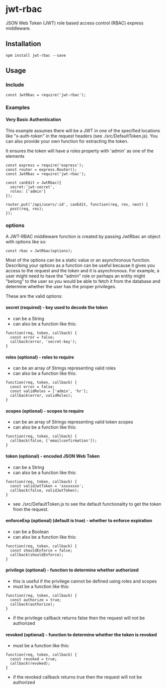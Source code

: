 # jwt-rbac

JSON Web Token (JWT) role based access control (RBAC) express middleware.

## Installation

`npm install jwt-rbac --save`

## Usage

### Include

`const JwtRbac = require('jwt-rbac');`

### Examples

#### Very Basic Authentication
This example assumes there will be a JWT in one of the specified locations like "x-auth-token" in the request headers (see ./src/DefaultToken.js). You can also provide your own function for extracting the token.

It ensures the token will have a roles property with 'admin' as one of the elements
```
const express = require('express');
const router = express.Router();
const JwtRbac = require('jwt-rbac');

const canEdit = JwtRbac({
  secret:'jwt-secret',
  roles: ['admin']
});

router.put('/api/users/:id', canEdit, function(req, res, next) {
  post(req, res);
});
```

### options

A JWT-RBAC middleware function is created by passing JwtRbac an object with options like so:

`const rbac = JwtRbac(options);`

Most of the options can be a static value or an asynchronous function. Describing your options as a function can be useful because it gives you access to the request and the token and it is asynchronous.  For example, a user might need to have the "admin" role or perhaps an entity might "belong" to the user so you would be able to fetch it from the database and determine whether the user has the proper privileges.

These are the valid options:

#### secret (required) - key used to decode the token
* can be a String
* can also be a function like this:
```
function(req, token, callback) {
  const error = false;
  callback(error, 'secret-key');
}
```

#### roles (optional) - roles to require
* can be an array of Strings representing valid roles
* can also be a function like this:
```
function(req, token, callback) {
  const error = false;
  const validRoles = ['admin', 'hr'];
  callback(error, validRoles);
}
```

#### scopes (optional) - scopes to require
* can be an array of Strings representing valid token scopes
* can also be a function like this:
```
function(req, token, callback) {
  callback(false, ['emailconfirmation']);
}
```

#### token (optional) - encoded JSON Web Token
* can be a String
* can also be a function like this:
```
function(req, token, callback) {
  const validJwtToken = 'xxxxxxxx';
  callback(false, validJwtToken);
}
```
* see ./src/DefaultToken.js to see the default functionality to get the token from the request.

#### enforceExp (optional) (default is true) - whether to enforce expiration
* can be a Boolean
* can also be a function like this:
```
function(req, token, callback) {
  const shouldEnforce = false;
  callback(shouldEnforce);
}
```

#### privilege (optional) - function to determine whether authorized
* this is useful if the privilege cannot be defined using roles and scopes
* must be a function like this:
```
function(req, token, callback) {
  const authorize = true;
  callback(authorize);
}
```
* if the privilege callback returns false then the request will not be authorized

#### revoked (optional) - function to determine whether the token is revoked
* must be a function like this:
```
function(req, token, callback) {
  const revoked = true;
  callback(revoked);
}
```
* if the revoked callback returns true then the request will not be authorized
